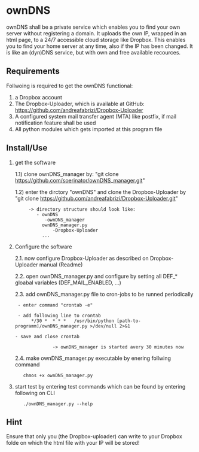 # ownDNS
ownDNS shall be a private service which enables you to find your own server without registering a domain. It uploads the own IP, wrapped in an html page, to a 24/7 accessible cloud storage like Dropbox. This enables you to find your home server at any time, also if the IP has been changed. It is like an (dyn)DNS service, but with own and free available recources. 

## Requirements

Follwoing is required to get the ownDNS functional:
1) a Dropbox account
2) The Dropbox-Uploader, which is available at GitHub: https://github.com/andreafabrizi/Dropbox-Uploader
3) A configured system mail transfer agent (MTA) like postfix, if mail notification feature shall be used
4) All python modules which gets imported at this program file 

## Install/Use

1) get the software
   
   1.1) clone ownDNS_manager by: "git clone https://github.com/soerinator/ownDNS_manager.git"
   
   1.2) enter the dirctory "ownDNS" and clone the Dropbox-Uploader by "git clone https://github.com/andreafabrizi/Dropbox-Uploader.git"
	   
	        -> directory structure should look like:
	           - ownDNS
	              -ownDNS_manager
                 ownDNS_manager.py
		             -Dropbox-Uploader
                 ...
	
2. Configure the software

   2.1. now configure Dropbox-Uploader as described on Dropbox-Uploader manual (Readme)

   2.2. open ownDNS_manager.py and configure by setting all DEF_* gloabal variables (DEF_MAIL_ENABLED, ...)

   2.3. add ownDNS_manager.py file to cron-jobs to be runned periodically

        - enter command "crontab -e"

        - add following line to crontab
             */30 *  * * *   /usr/bin/python [path-to-programm]/ownDNS_manager.py >/dev/null 2>&1

       - save and close crontab
        
		  		     -> ownDNS_manager is started avery 30 minutes now
		 
   2.4. make ownDNS_manager.py executable by enering follwing command
			       
          chmos +x ownDNS_manager.py

3. start test by entering test commands which can be found by entering following on CLI
		        
          ./ownDNS_manager.py --help

## Hint

Ensure that only you (the Dropbox-uploader) can write to your Dropbox folde on which the html file with your IP 
will be stored!
